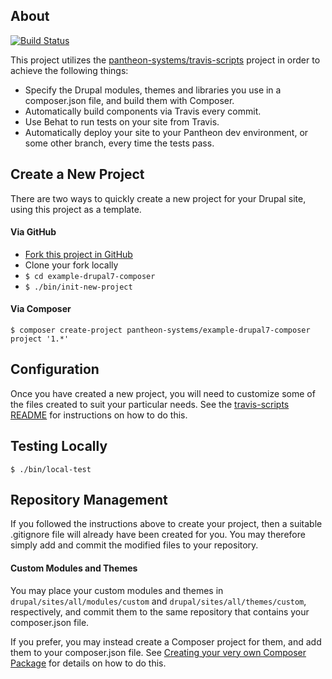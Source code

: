 ## About
[![Build Status](https://travis-ci.org/mixxmac/ci-example-drupal7-composer.svg)](https://travis-ci.org/mixxmac/ci-example-drupal7-composer)

This project utilizes the [pantheon-systems/travis-scripts](https://github.com/pantheon-systems/travis-scripts) project in order to achieve the following things:

* Specify the Drupal modules, themes and libraries you use in a composer.json file, and build them with Composer.
* Automatically build components via Travis every commit.
* Use Behat to run tests on your site from Travis.
* Automatically deploy your site to your Pantheon dev environment, or some other branch, every time the tests pass.

## Create a New Project

There are two ways to quickly create a new project for your Drupal site, using this project as a template.

#### Via GitHub

* [Fork this project in GitHub](https://github.com/pantheon-systems/example-drupal7-composer#fork-destination-box)
* Clone your fork locally
* `$ cd example-drupal7-composer`
* `$ ./bin/init-new-project`

#### Via Composer
```
$ composer create-project pantheon-systems/example-drupal7-composer project '1.*'
```

## Configuration

Once you have created a new project, you will need to customize some of the files created to suit your particular needs.  See the [travis-scripts README](https://github.com/pantheon-systems/travis-scripts) for instructions on how to do this.

## Testing Locally
```
$ ./bin/local-test
```

## Repository Management

If you followed the instructions  above to create your project, then a suitable .gitignore file will already have been created for you.  You may therefore simply add and commit the modified files to your repository.

#### Custom Modules and Themes

You may place your custom modules and themes in `drupal/sites/all/modules/custom` and `drupal/sites/all/themes/custom`, respectively, and commit them to the same repository that contains your composer.json file.

If you prefer, you may instead create a Composer project for them, and add them to your composer.json file.  See [Creating your very own Composer Package](https://knpuniversity.com/screencast/question-answer-day/create-composer-package) for details on how to do this.

